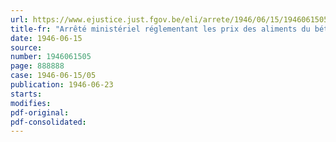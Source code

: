 ```yaml
---
url: https://www.ejustice.just.fgov.be/eli/arrete/1946/06/15/1946061505/justel
title-fr: "Arrêté ministériel réglementant les prix des aliments du bétail"
date: 1946-06-15
source:
number: 1946061505
page: 888888
case: 1946-06-15/05
publication: 1946-06-23
starts:
modifies:
pdf-original:
pdf-consolidated:
---
```


